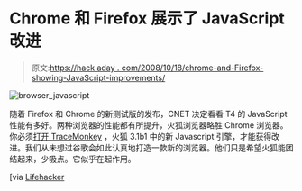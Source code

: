 # Chrome 和 Firefox 展示了 JavaScript 改进

> 原文:[https://hack aday . com/2008/10/18/chrome-and-Firefox-showing-JavaScript-improvements/](https://hackaday.com/2008/10/18/chrome-and-firefox-showing-javascript-improvements/)

![](../Images/286075961285bd001cb219e8b2e5b8b6.png "browser_javascript")

随着 Firefox 和 Chrome 的新测试版的发布，CNET 决定看看 T4 的 JavaScript 性能有多好。两种浏览器的性能都有所提升，火狐浏览器略胜 Chrome 浏览器。你必须[打开 TraceMonkey](http://lifehacker.com/5063202/firefox-31-beta-1-now-available-for-download-first-look "Firefox 3.1 Beta 1 Now Available for Download, First Look") ，火狐 3.1b1 中的新 Javascript 引擎，才能获得改进。我们从未想过谷歌会如此认真地打造一款新的浏览器。他们只是希望火狐能团结起来，少吸点。它似乎在起作用。

[via [Lifehacker](http://lifehacker.com/5065192/chrome-speeds-up-zips-ahead-of-still-behind-firefox "Chrome Speeds Up,  Zips Ahead of  Still Behind Firefox")